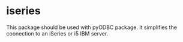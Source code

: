 # iseries

This package should be used with pyODBC package. It simplifies the coonection to an iSeries or i5 IBM server. 
 